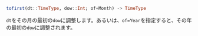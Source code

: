 ```julia
tofirst(dt::TimeType, dow::Int; of=Month) -> TimeType
```

`dt`をその月の最初の`dow`に調整します。あるいは、`of=Year`を指定すると、その年の最初の`dow`に調整されます。
